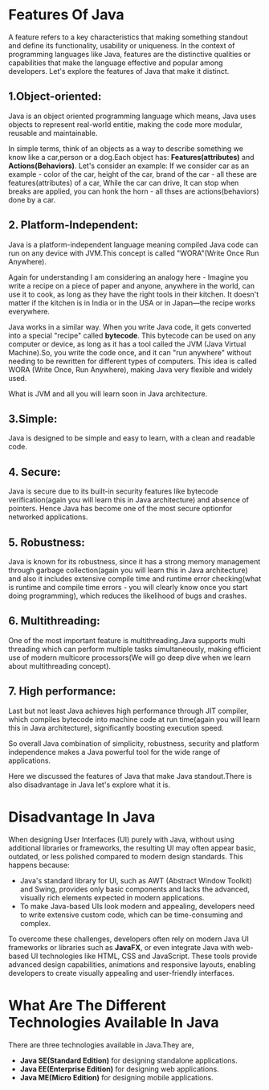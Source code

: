 # Features Of Java

A feature refers to a key characteristics that making something standout and define its functionality, usability or uniqueness.  In the context of programming languages like Java, features are the distinctive qualities or capabilities that make the language effective and popular among developers. Let's explore the features of Java that make it distinct.

## 1.Object-oriented:
Java is an object oriented programming language which means, Java uses objects to represent real-world entitie, making the code more modular, reusable and maintainable.

In simple terms, think of an objects as a way to describe something we know like a car,person or a dog.Each object has:
**Features(attributes)** and **Actions(Behaviors)**. Let's consider an example: If we consider car as an example - color of the car, height of the car, brand of the car - all these are features(attributes) of a car, While the car can drive, It can stop when breaks are applied, you can honk the horn - all thses are actions(behaviors) done by a car. 

## 2. Platform-Independent:
Java is a platform-independent language meaning compiled Java code can run on any device with JVM.This concept is called "WORA"(Write Once Run Anywhere).

Again for understanding I am considering an analogy here - Imagine you write a recipe on a piece of paper and anyone, anywhere in the world, can use it to cook, as long as they have the right tools in their kitchen. It doesn't matter if the kitchen is in India or in the USA or in Japan—the recipe works everywhere.

Java works in a similar way. When you write Java code, it gets converted into a special "recipe" called **bytecode**. This bytecode can be used on any computer or device, as long as it has a tool called the JVM (Java Virtual Machine).So, you write the code once, and it can "run anywhere" without needing to be rewritten for different types of computers. This idea is called WORA (Write Once, Run Anywhere), making Java very flexible and widely used.

What is JVM and all you will learn soon in Java architecture.

## 3.Simple:
Java is designed to be simple and easy to learn, with a clean and readable code.

## 4. Secure:
Java is secure due to its built-in security features like bytecode verification(again you will learn this in Java architecture) and absence of pointers. Hence Java has become one of the most secure optionfor networked applications.

## 5. Robustness:
Java is known for its robustness, since it has a strong memory management through garbage collection(again you will learn this in Java architecture) and also it includes extensive compile time and runtime error checking(what is runtime and compile time errors - you will clearly know once you start doing programming), which reduces the likelihood of bugs and crashes.

## 6. Multithreading:
One of the most important feature is multithreading.Java supports multi threading which can perform multiple tasks simultaneously, making efficient use of modern multicore processors(We will go deep dive when we learn about multithreading concept).

## 7. High performance:
Last but not least Java achieves high performance through JIT compiler, which compiles bytecode into machine code at run time(again you will learn this in Java architecture), significantly boosting execution speed.

So overall Java combination of simplicity, robustness, security and platform independence makes a Java powerful tool for the wide range of applications.

Here we discussed the features of Java that make Java standout.There is also disadvantage in Java let's explore what it is.

# Disadvantage In Java

When designing User Interfaces (UI) purely with Java, without using additional libraries or frameworks, the resulting UI may often appear basic, outdated, or less polished compared to modern design standards. This happens because:
- Java's standard library for UI, such as AWT (Abstract Window Toolkit) and Swing, provides only basic components and lacks the advanced, visually rich elements expected in modern applications.
- To make Java-based UIs look modern and appealing, developers need to write extensive custom code, which can be time-consuming and complex.

To overcome these challenges, developers often rely on modern Java UI frameworks or libraries such as **JavaFX**, or even integrate Java with web-based UI technologies like HTML, CSS and JavaScript. These tools provide advanced design capabilities, animations and responsive layouts, enabling developers to create visually appealing and user-friendly interfaces.

# What Are The Different Technologies Available In Java

There are three technologies available in Java.They are,
- **Java SE(Standard Edition)** for designing standalone applications. 
- **Java EE(Enterprise Edition)** for designing web applications. 
- **Java ME(Micro Edition)** for designing mobile applications. 
